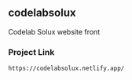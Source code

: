 ## codelabsolux
Codelab Solux website front

### Project Link 
```shell
https://codelabsolux.netlify.app/
```
